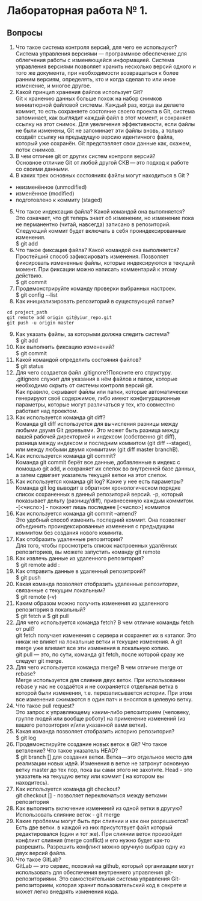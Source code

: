 # Лабораторная работа № 1. 
## Вопросы

1. Что такое система контроля версий, для чего ее используют? <br>
Система управления версиями — программное обеспечение для облегчения работы с изменяющейся информацией. Система управления версиями позволяет хранить несколько версий одного и того же документа, при необходимости возвращаться к более ранним версиям, определять, кто и когда сделал то или иное изменение, и многое другое.
2. Какой принцип хранения файлов использует Git? <br>
Git к хранению данных больше похож на набор снимков миниатюрной файловой системы. Каждый раз, когда вы делаете коммит, то есть сохраняете состояние своего проекта в Git, система запоминает, как выглядит каждый файл в этот момент, и сохраняет ссылку на этот снимок. Для увеличения эффективности, если файлы не были изменены, Git не запоминает эти файлы вновь, а только создаёт ссылку на предыдущую версию идентичного файла, который уже сохранён. Git представляет свои данные как, скажем, поток снимков.
3. В чем отличие git от других систем контроля версий? <br>
Основное отличие Git от любой другой СКВ — это подход к работе со своими данными.
4. В каких трех основных состояниях файлы могут находиться в Git ?
* неизменённое (unmodified)
* изменённое (modified)
* подготовлено к коммиту (staged)
5. Что такое индексация файла? Какой командой она выполняется? <br>
Это означает, что git теперь знает об изменении, но изменение пока не перманентно (читай, навсегда) записано в репозиторий. Следующий коммит будет включать в себя проиндексированные изменения. <br>
$ git add
6. Что такое фиксация файла? Какой командой она выполняется? <br>
Простейший способ зафиксировать изменения. Позволяет фиксировать измененные файлы, которые индексируются в текущий момент. При фиксации можно написать комментарий к этому действию. <br>
$ git commit 
7. Продемонстрируйте команду проверки выбранных настроек. <br>
$ git config --list <br>
8. Как инициализировать репозиторий в существующей папке?
```
cd project_path
git remote add origin git@yiur_repo.git
git push -u origin master
```
9. Как указать файлы, за которыми должна следить система? <br>
$ git add <br>
10. Как выполнить фиксацию изменений? <br>
$ git commit <br>
11. Какой командой определить состояния файлов? <br>
$ git status <br>
12. Для чего создается файл .gitignore?Поясните его структуру. <br>
.gitignore служит для указания в нём файлов и папок, которые необходимо скрыть от системы контроля версий git. <br>
Как правило, скрывают файлы или папки, которые автоматически генерируют своё содержимое, либо имеют конфигурационные параметры, которые могут различаться у тех, кто совместно работает над проектом. <br>
13. Как используется команда git diff? <br>
Команда git diff используется для вычисления разницы между любыми двумя Git деревьями. Это может быть разница между вашей рабочей директорией и индексом (собственно git diff), разница между индексом и последним коммитом (git diff --staged), или между любыми двумя коммитами (git diff master branchB). <br>
14. Как используется команда git commit? <br>
Команда git commit берёт все данные, добавленные в индекс с помощью git add, и сохраняет их слепок во внутренней базе данных, а затем сдвигает указатель текущей ветки на этот слепок. <br>
15. Как используется команда git log? Какие у нее есть параметры? <br>
Команда git log выводит в обратном хронологическом порядке список сохраненных в данный репозиторий версий. -p, который показывает дельту (разницу/diff), привнесенную каждым коммитом. -[<число>] - покажет лишь последнее [<число>] коммитов <br>
16. Как используется команда git commit –amend? <br>
Это удобный способ изменить последний коммит. Она позволяет объединить проиндексированные изменения с предыдущим коммитом без создания нового коммита. <br>
17. Как отобразить удаленные репозитории? <br>
Для того, чтобы просмотреть список настроенных удалённых репозиториев, вы можете запустить команду git remote <br>
18. Как извлечь данные из удаленного репозитория? <br>
$ git remote add <shortname> <url>: <br>
19. Как отправить данные в удаленный репозитроий? <br>
$ git push <remote-name> <branch-name> <br>
20. Какая команда позволяет отобразить удаленные репозитории, 
связанные с текущим локальным? <br>
$ git remote (-v) <br>
21. Каким образом можно получить изменения из удаленного
репозитория в локальный? <br>
$ git fetch и $ git pull <br>
22. Для чего используется команда fetch? В чем отличие команды fetch
от pull? <br>
git fetch получает изменения с сервера и сохраняет их в каталог. Это никак не влияет на локальные ветки и текущие изменения. А git merge уже вливает все эти изменения в локальную копию. <br>
git pull — это, по сути, команда git fetch, после которой сразу же следует git merge. <br>
23. Для чего используется команда merge? В чем отличие merge от
rebase? <br>
Merge используется для слияния двух веток. При использовании rebase у нас не создаётся и не сохраняется отдельная ветка в которой были изменения, т.е. перезаписывается истории. При этом все изменения сжимаются в один патч и вносятся в целевую ветку. <br>
24. Что такое pull request? <br>
Это запрос к управляющему каким-либо репозиторием (человеку, группе людей или вообще роботу) на применение изменений (из вашего репозитория и/или указанной вами ветки). <br>
25. Какая команда позволяет отобразить историю репозитория? <br>
$ git log <br>
26. Продемонстируйте создание новых веток в Git? Что такое
ветвление? Что такое указатель HEAD? <br>
$ git branch [<branch>] для создания ветки. Ветка — это отдельное место для реализации новых идей. Изменения в ветке не затронут основную ветку master до тех пор, пока вы сами этого не захотите. Head - это указатель на текущую ветку или коммит ( на котором вы находитесь). <br>
27. Как используется команда git checkout? <br>
git checkout [<branch>] - позволяет переключаться между ветками репозитория <br>
28. Как выполнить включение изменений из одной ветки в другую? <br>
Использовать слияние веток - git merge  <br>
29. Какие проблемы могут быть при слиянии и как они разрешаются? <br>
Есть две ветки. в каждой из них присутствует файл который редактировался (один и тот же). При слиянии веток произойдет конфликт слияния (merge conflict) и его нужно будет как-то разрешить. Разрешить конфликт можно вручную выбрав одну из двух версий файла. <br>
30. Что такое GitLab? <br>
GitLab — это сервис, похожий на github, который организации могут использовать для обеспечения внутреннего управления git-репозиториями. Это самостоятельная система управления Git-репозиторием, которая хранит пользовательский код в секрете и может легко внедрять изменения кода.
